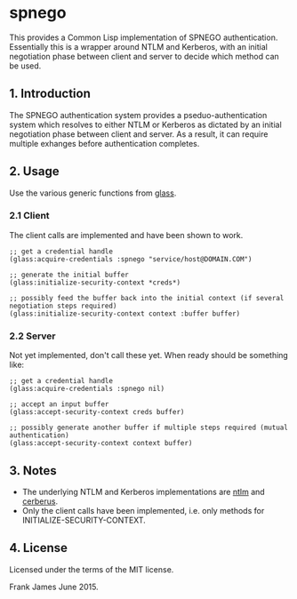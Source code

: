# spnego
This provides a Common Lisp implementation of SPNEGO authentication. Essentially this is a wrapper around NTLM and Kerberos,
with an initial negotiation phase between client and server to decide which method can be used. 

## 1. Introduction
The SPNEGO authentication system provides a pseduo-authentication system which resolves to either NTLM or Kerberos as 
dictated by an initial negotiation phase between client and server. As a result, it can require multiple exhanges 
before authentication completes.

## 2. Usage
Use the various generic functions from [glass](https://github.com/fjames86/glass).

### 2.1 Client
The client calls are implemented and have been shown to work. 

```
;; get a credential handle
(glass:acquire-credentials :spnego "service/host@DOMAIN.COM")

;; generate the initial buffer
(glass:initialize-security-context *creds*)

;; possibly feed the buffer back into the initial context (if several negotiation steps required)
(glass:initialize-security-context context :buffer buffer)
```

### 2.2 Server 
Not yet implemented, don't call these yet. When ready should be something like:

```
;; get a credential handle
(glass:acquire-credentials :spnego nil)

;; accept an input buffer
(glass:accept-security-context creds buffer)

;; possibly generate another buffer if multiple steps required (mutual authentication)
(glass:accept-security-context context buffer)
```


## 3. Notes

* The underlying NTLM and Kerberos implementations are [ntlm](https://github.com/fjames86/ntlm) and [cerberus](https://github.com/fjames86/cerberus).
* Only the client calls have been implemented, i.e. only methods for INITIALIZE-SECURITY-CONTEXT. 

## 4. License
Licensed under the terms of the MIT license.

Frank James 
June 2015.


